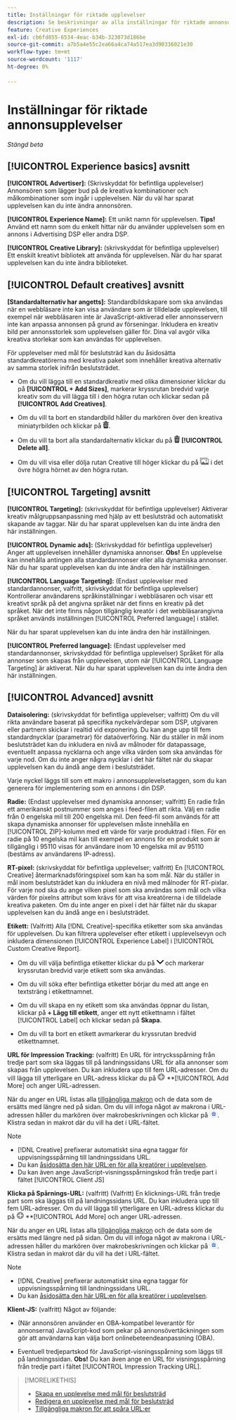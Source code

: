 ```yaml
---
title: Inställningar för riktade upplevelser
description: Se beskrivningar av alla inställningar för riktade annonsupplevelser.
feature: Creative Experiences
exl-id: cb6fd855-6534-4eac-b34b-323073d186be
source-git-commit: a7b5a4e55c2ea66a4ca74a517ea3d90336021e30
workflow-type: tm+mt
source-wordcount: '1117'
ht-degree: 0%

---
```


# Inställningar för riktade annonsupplevelser

*Stängd beta*

## [!UICONTROL Experience basics] avsnitt

**[!UICONTROL Advertiser]:** (Skrivskyddat för befintliga upplevelser) Annonsören som lägger bud på de kreativa kombinationer och målkombinationer som ingår i upplevelsen. När du väl har sparat upplevelsen kan du inte ändra annonsören.

**[!UICONTROL Experience Name]:** Ett unikt namn för upplevelsen. **Tips!** Använd ett namn som du enkelt hittar när du använder upplevelsen som en annons i Advertising DSP eller andra DSP.

**[!UICONTROL Creative Library]:** (skrivskyddat för befintliga upplevelser) Ett enskilt kreativt bibliotek att använda för upplevelsen. När du har sparat upplevelsen kan du inte ändra biblioteket.

## [!UICONTROL Default creatives] avsnitt

**\[Standardalternativ har angetts\]:** Standardbildskapare som ska användas när en webbläsare inte kan visa användare som är tilldelade upplevelsen, till exempel när webbläsaren inte är JavaScript-aktiverad eller annonsservern inte kan anpassa annonsen på grund av förseningar. Inkludera en kreativ bild per annonsstorlek som upplevelsen gäller för. Dina val avgör vilka kreativa storlekar som kan användas för upplevelsen.<!-- In the legacy product, you selected the ad sizes for the experience, and then selected default images for each of those ad sizes. This feels a little wonky in that there isn't a distinct/obvious "Creative Sizes" setting to reference. -->

För upplevelser med mål för beslutsträd kan du åsidosätta standardkreatörerna med kreativa paket som innehåller kreativa alternativ av samma storlek inifrån beslutsträdet.<!-- verify -->

* Om du vill lägga till en standardkreativ med olika dimensioner klickar du på **[!UICONTROL + Add Sizes]**, markerar kryssrutan bredvid varje kreativ som du vill lägga till i den högra rutan och klickar sedan på **[!UICONTROL Add Creatives]**.

* Om du vill ta bort en standardbild håller du markören över den kreativa miniatyrbilden och klickar på ![Ta bort](/help/creative/assets/delete.png "Ta bort").

* Om du vill ta bort alla standardalternativ klickar du på ![Ta bort](/help/creative/assets/delete.png "Ta bort") **[!UICONTROL Delete all]**.

* Om du vill visa eller dölja rutan Creative till höger klickar du på ![Visa/Dölj](/help/creative/assets/hide-show-creatives.png "Visa/Dölj") i det övre högra hörnet av den högra rutan.

## [!UICONTROL Targeting] avsnitt

**[!UICONTROL Targeting]:** (skrivskyddat för befintliga upplevelser) Aktiverar kreativ målgruppsanpassning med hjälp av ett beslutsträd och automatiskt skapande av taggar. När du har sparat upplevelsen kan du inte ändra den här inställningen.

**[!UICONTROL Dynamic ads]:** (Skrivskyddad för befintliga upplevelser) Anger att upplevelsen innehåller dynamiska annonser. **Obs!** En upplevelse kan innehålla antingen alla standardannonser eller alla dynamiska annonser. När du har sparat upplevelsen kan du inte ändra den här inställningen.

**[!UICONTROL Language Targeting]:** (Endast upplevelser med standardannonser, valfritt, skrivskyddat för befintliga upplevelser) Kontrollerar användarens språkinställningar i webbläsaren och visar ett kreativt språk på det angivna språket när det finns en kreativ på det språket. När det inte finns någon tillgänglig kreatör i det webbläsarangivna språket används inställningen [!UICONTROL Preferred language] i stället.

När du har sparat upplevelsen kan du inte ändra den här inställningen.

**[!UICONTROL Preferred language]:** (Endast upplevelser med standardannonser, skrivskyddad för befintliga upplevelser) Språket för alla annonser som skapas från upplevelsen, utom när [!UICONTROL Language Targeting] är aktiverat. När du har sparat upplevelsen kan du inte ändra den här inställningen.

## [!UICONTROL Advanced] avsnitt

**Dataisolering:** (skrivskyddat för befintliga upplevelser; valfritt) Om du vill rikta användare baserat på specifika nyckelvärdepar som DSP, utgivaren eller partnern skickar i realtid vid exponering. Du kan ange upp till fem standardnycklar (parametrar) för dataöverföring. När du ställer in mål inom beslutsträdet kan du inkludera en nivå av målnoder för datapassage, eventuellt anpassa nycklarna och ange vilka värden som ska användas för varje nod. Om du inte anger några nycklar i det här fältet när du skapar upplevelsen kan du ändå ange dem i beslutsträdet.

Varje nyckel läggs till som ett makro i annonsupplevelsetaggen, som du kan generera för implementering som en annons i din DSP.

**Radie:** (Endast upplevelser med dynamiska annonser; valfritt) En radie från ett amerikanskt postnummer som anges i feed-filen att rikta. Välj en radie från 0 engelska mil till 200 engelska mil. Den feed-fil som används för att skapa dynamiska annonser för upplevelsen måste innehålla en [!UICONTROL ZIP]-kolumn <!-- or a user-named column mapped to a ZIP column --> med ett värde för varje produktrad i filen. För en radie på 10 engelska mil kan till exempel en annons för en produkt som är tillgänglig i 95110 visas för användare inom 10 engelska mil av 95110 (bestäms av användarens IP-adress).

**RT-pixel:** (skrivskyddat för befintliga upplevelser; valfritt) En [!UICONTROL Creative] återmarknadsföringspixel som kan ha som mål. När du ställer in mål inom beslutsträdet kan du inkludera en nivå med målnoder för RT-pixlar. För varje nod ska du ange vilken pixel som ska användas som mål och vilka värden för pixelns attribut som krävs för att visa kreatörerna i de tilldelade kreativa paketen. Om du inte anger en pixel i det här fältet när du skapar upplevelsen kan du ändå ange en i beslutsträdet.<!-- May move this to just within the decision tree. -->

**Etikett:**<!-- should be "Labels" --> (Valfritt) Alla [!DNL Creative]-specifika etiketter som ska användas för upplevelsen. Du kan filtrera upplevelser efter etikett i upplevelsevyn och inkludera dimensionen [!UICONTROL Experience Label] i [!UICONTROL Custom Creative Report].

* Om du vill välja befintliga etiketter klickar du på ![Ned](/help/creative/assets/chevron-down.png "Ned") och markerar kryssrutan bredvid varje etikett som ska användas.

* Om du vill söka efter befintliga etiketter börjar du med att ange en textsträng i etikettnamnet.

* Om du vill skapa en ny etikett som ska användas öppnar du listan, klickar på **+ Lägg till etikett**, anger ett nytt etikettnamn i fältet [!UICONTROL Label] och klickar sedan på **Skapa**.

* Om du vill ta bort en etikett avmarkerar du kryssrutan bredvid etikettnamnet.

**URL för Impression Tracking:** (valfritt) En URL för intrycksspårning från tredje part som ska läggas till på landningssidans URL för alla annonser som skapas från upplevelsen. Du kan inkludera upp till fem URL-adresser. Om du vill lägga till ytterligare en URL-adress klickar du på ![ikonen](/help/creative/assets/create.png) **[!UICONTROL Add More] och anger URL-adressen.

När du anger en URL listas alla [tillgängliga makron](/help/creative/creative-macros.md) och de data som de ersätts med längre ned på sidan. Om du vill infoga något av makrona i URL-adressen håller du markören över makrobeskrivningen och klickar på ![Kopiera till Urklipp](/help/creative/assets/copy-to-clipboard.png "Kopiera till Urklipp"). Klistra sedan in makrot där du vill ha det i URL-fältet.

>[!NOTE]
>
>* [!DNL Creative] prefixerar automatiskt sina egna taggar för uppvisningsspårning till landningssidans URL.
>* Du kan [åsidosätta den här URL:en för alla kreatörer i upplevelsen](experience-tracking-urls-targeting.md).
>* Du kan även ange JavaScript-visningsspårningskod från tredje part i fältet [!UICONTROL Client JS]

**Klicka på Spårnings-URL:** (valfritt) (Valfritt) En klicknings-URL från tredje part som ska läggas till på landningssidans URL. Du kan inkludera upp till fem URL-adresser. Om du vill lägga till ytterligare en URL-adress klickar du på ![ikonen](/help/creative/assets/create.png) **[!UICONTROL Add More] och anger URL-adressen.

När du anger en URL listas alla [tillgängliga makron](/help/creative/creative-macros.md) och de data som de ersätts med längre ned på sidan. Om du vill infoga något av makrona i URL-adressen håller du markören över makrobeskrivningen och klickar på ![Kopiera till Urklipp](/help/creative/assets/copy-to-clipboard.png "Kopiera till Urklipp"). Klistra sedan in makrot där du vill ha det i URL-fältet.

>[!NOTE]
>
>* [!DNL Creative] prefixerar automatiskt sina egna taggar för uppvisningsspårning till landningssidans URL.
>* Du kan [åsidosätta den här URL:en för alla kreatörer i upplevelsen](experience-tracking-urls-targeting.md).

**Klient-JS:** (valfritt) Något av följande:

* (När annonsören använder en OBA-kompatibel leverantör för annonserna) JavaScript-kod som pekar på annonsövertäckningen som gör att användarna kan välja bort onlinebeteendeanpassning (OBA).

* Eventuell tredjepartskod för JavaScript-visningsspårning som läggs till på landningssidan. **Obs!** Du kan även ange en URL för visningsspårning från tredje part i fältet [!UICONTROL Impression Tracking URL].

>[!MORELIKETHIS]
>
>* [Skapa en upplevelse med mål för beslutsträd](experience-create-targeting.md)
>* [Redigera en upplevelse med mål för beslutsträd](experience-edit-targeting.md)
>* [Tillgängliga makron för att spåra URL:er](/help/creative/creative-macros.md)
